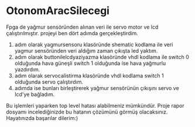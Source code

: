 # OtonomAracSilecegi
Fpga de yağmur sensöründen alınan veri ile servo motor ve lcd çalıştırılmıştır.
projeyi ben dört adımda gerçekleştirdim.
1. adım olarak yagmursensoru klasöründe shematic kodlama ile veri yagmur sensöründen veri aldığım zaman çıkışta led yaktım.
2. adım olarak buttonilelcdyaziyazma klasöründe vhdl kodlama ile switch 0 olduğunda hava güneşli switch 1 olduğunda ise hava yağmurlu yazdırdım.
3. adım olarak servocalistirma klasöründe vhdl kodlama switch 1 olduğunda servo çalıştırdım.
4. adımda ise bunları birleştirerek yağmur sensörünün çıkışını servo ve lcd'ye bağladım.

Bu işlemleri yaparken top level hatası alabilmeniz mümkündür. Proje rapor dosyamı incelediğinizde bu hatanın çözümünü görmüş olacaksınız.
Hayatınızda başarılar dilerim:)

